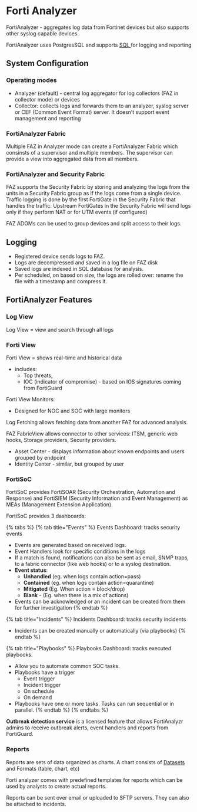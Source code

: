# Forti Analyzer

FortiAnalyzer - aggregates log data from Fortinet devices but also supports other syslog capable devices.

FortiAnalyzer uses PostgresSQL and supports [SQL ](datasets-and-sql.md)for logging and reporting

## System Configuration

### Operating modes

* Analyzer (default) - central log aggregator for log collectors (FAZ in collector mode) or devices
* Collector: collects logs and forwards them to an analyzer, syslog server or CEF (Common Event Format) server. It doesn’t support event management and reporting

### FortiAnalyzer Fabric

Multiple FAZ in Analyzer mode can create a FortiAnalyzer Fabric which consinsts of a supervisor and multiple members. The supervisor can provide a view into aggregated data from all members.

### FortiAnalyzer and Security Fabric

FAZ supports the Security Fabric by storing and analyzing the logs from the units in a Security Fabric group as if the logs come from a single device. Traffic logging is done by the first FortiGate in the Security Fabric that handles the traffic. Upstream FortiGates in the Security Fabric will send logs only if they perform NAT or for UTM events (if configured)

FAZ ADOMs can be used to group devices and split access to their logs.

## Logging

* Registered device sends logs to FAZ.
* Logs are decompressed and saved in a log file on FAZ disk
* Saved logs are indexed in SQL database for analysis.
* Per scheduled, on based on size, the logs are rolled over: rename the file with a timestamp and compress it.

## FortiAnalyzer Features

### Log View

Log View = view and search through all logs

### Forti View

Forti View = shows real-time and historical data

* includes:
  * Top threats,
  * IOC (indicator of compromise) - based on IOS signatures coming from FortiGuard

Forti View Monitors:

* Designed for NOC and SOC with large monitors

Log Fetching allows fetching data from another FAZ for advanced analysis.

FAZ FabricView allows connector to other services: ITSM, generic web hooks, Storage providers, Security providers.

* Asset Center - displays information about known endpoints and users grouped by endpoint
* Identity Center - similar, but grouped by user

### FortiSoC

FortiSoC provides FortiSOAR (Security Orchestration, Automation and Response) and FortiSIEM (Security Information and Event Management) as MEAs (Management Extension Application).

FortiSoC provides 3 dashboards:



{% tabs %}
{% tab title="Events" %}
Events Dashboard: tracks security events

* Events are generated based on received logs.
* Event Handlers look for specific conditions in the logs
* If a match is found, notifications can also be sent as email, SNMP traps, to a fabric connector (like web hooks) or to a syslog destination.
* **Event status**:
  * **Unhandled** (eg. when logs contain action=pass)
  * **Contained** (eg. when logs contain action=quarantine)
  * **Mitigated** (Eg. When action = block/drop)
  * **Blank** - (Eg. when there is a mix of actions)
* Events can be acknowledged or an incident can be created from them for further investigation
{% endtab %}

{% tab title="Incidents" %}
Incidents Dashboard: tracks security incidents

* Incidents can be created manually or automatically (via playbooks)
{% endtab %}

{% tab title="Playbooks" %}
Playbooks Dashboard: tracks executed playbooks.

* Allow you to automate common SOC tasks.
* Playbooks have a trigger
  * Event trigger
  * Incident trigger
  * On schedule
  * On demand
* Playbooks have one or more tasks. Tasks can run sequential or in parallel.
{% endtab %}
{% endtabs %}

**Outbreak detection service** is a licensed feature that allows FortiAnalyzr admins to receive outbreak alerts, event handlers and reports from FortiGuard.

### Reports

Reports are sets of data organized as charts. A chart consists of [Datasets ](datasets-and-sql.md)and Formats (table, chart, etc)

Forti analyzer comes with predefined templates for reports which can be used by analysts to create actual reports.

Reports can be sent over email or uploaded to SFTP servers. They can also be attached to incidents.
